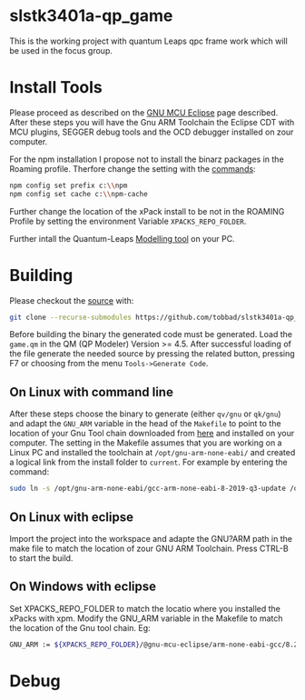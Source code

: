# slstk3401a-qp_game
This is the working project with quantum Leaps qpc frame work which will be used in the focus group.

# Install Tools
Please proceed as described on the [GNU MCU Eclipse](https://gnu-mcu-eclipse.github.io/install/) page described. After these steps you will have the Gnu ARM Toolchain the Eclipse CDT with MCU plugins, SEGGER debug tools and the OCD debugger installed on zour computer.

For the npm installation I propose not to install the binarz packages in the Roaming profile. Therfore change the setting with the [commands](https://www.davidyardy.com/blog/change-default-global-installation-directory-for-nodejs-on-windows/):

```bash
npm config set prefix c:\\npm
npm config set cache c:\\npm-cache 
```
Further change the location of the xPack install to be not in the ROAMING Profile by setting the environment Variable ```XPACKS_REPO_FOLDER```.

Further intall the Quantum-Leaps [Modelling tool](https://github.com/QuantumLeaps/qm/releases/download/v4.5.1/qm_4.5.1-win32.exe) on your PC.

# Building

Please checkout the [source](https://github.com/tobbad/slstk3401a-qp_game) with:

```bash 
git clone --recurse-submodules https://github.com/tobbad/slstk3401a-qp_game.git
```

Before building the binary the generated code must be generated. Load the `game.qm` in the QM (QP Modeler) Version >= 4.5. After successful loading of the file generate the needed source by pressing the related button, pressing F7 or choosing from the menu `Tools->Generate Code`.

## On Linux with command line 

After these steps choose the binary to generate (either `qv/gnu` or `qk/gnu`) and adapt the `GNU_ARM` variable in the head of the `Makefile` to point to the location of your Gnu Tool chain downloaded from [here](https://developer.arm.com/tools-and-software/open-source-software/developer-tools/gnu-toolchain/gnu-rm/downloads) and installed on your computer. The setting in the Makefile assumes that you are working on a Linux PC and installed the toolchain at `/opt/gnu-arm-none-eabi/` and created a logical link from the install folder to `current`. For example by entering the command:

```bash
sudo ln -s /opt/gnu-arm-none-eabi/gcc-arm-none-eabi-8-2019-q3-update /opt/gnu-arm-none-eabi/current
```
## On Linux with eclipse
Import the project into the workspace and adapte the GNU?ARM path in the make file to match the location of zour GNU ARM Toolchain. Press CTRL-B to start the build.

## On Windows with eclipse
Set XPACKS_REPO_FOLDER to match the locatio where you installed the xPacks with xpm. Modify the GNU_ARM variable in the Makefile to match the location of the Gnu tool chain. Eg:

```bash
GNU_ARM := ${XPACKS_REPO_FOLDER}/@gnu-mcu-eclipse/arm-none-eabi-gcc/8.2.1-1.7.1/.content/
```

# Debug
